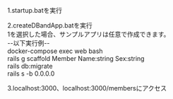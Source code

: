1.startup.batを実行

2.createDBandApp.batを実行  
 1を選択した場合、サンプルアプリは任意で作成できます。  
 --以下実行例--  
 docker-compose exec web bash  
 rails g scaffold Member Name:string Sex:string  
 rails db:migrate  
 rails s -b 0.0.0.0  
 
3.localhost:3000、localhost:3000/membersにアクセス
